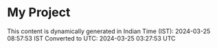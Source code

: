 # My Project

This content is dynamically generated in Indian Time (IST): 2024-03-25 08:57:53 IST
Converted to UTC: 2024-03-25 03:27:53 UTC

